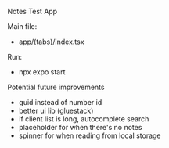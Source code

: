 Notes Test App

Main file:

- app/(tabs)/index.tsx

Run:

- npx expo start

Potential future improvements

- guid instead of number id
- better ui lib (gluestack)
- if client list is long, autocomplete search
- placeholder for when there's no notes
- spinner for when reading from local storage